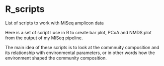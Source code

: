 # R_scripts
List of scripts to work with MiSeq amplicon data

Here is a set of script I use in R to create bar plot, PCoA and NMDS plot from the output of my MiSeq pipeline.

The main idea of these scripts is to look at the commnuity composition and its relationship with environmental parameters, or in other words how the environment shaped the community composition.
